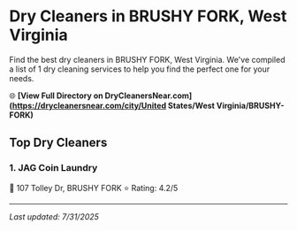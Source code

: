 # Dry Cleaners in BRUSHY FORK, West Virginia

Find the best dry cleaners in BRUSHY FORK, West Virginia. We've compiled a list of 1 dry cleaning services to help you find the perfect one for your needs.

🌐 **[View Full Directory on DryCleanersNear.com](https://drycleanersnear.com/city/United States/West Virginia/BRUSHY-FORK)**

## Top Dry Cleaners

### 1. JAG Coin Laundry
📍 107 Tolley Dr, BRUSHY FORK
⭐ Rating: 4.2/5


---

*Last updated: 7/31/2025*
